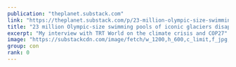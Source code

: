 ```yaml
---
publication: "theplanet.substack.com"
link: "https://theplanet.substack.com/p/23-million-olympic-size-swimming"
title: "23 million Olympic-size swimming pools of iconic glaciers disappear every year because of climate change"
excerpt: "My interview with TRT World on the climate crisis and COP27"
image: "https://substackcdn.com/image/fetch/w_1200,h_600,c_limit,f_jpg,q_auto:good,fl_progressive:steep/https%3A%2F%2Fbucketeer-e05bbc84-baa3-437e-9518-adb32be77984.s3.amazonaws.com%2Fpublic%2Fimages%2Fcc159e1e-5bfa-46b3-ae45-0da20344f144_1080x608.jpeg"
group: con
rank: 0
---
```

